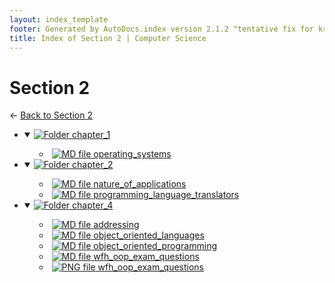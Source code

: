 ```yaml
---
layout: index_template
footer: Generated by AutoDocs.index version 2.1.2 "tentative fix for kramdown weirdness" ⓒ Starwort, 2020
title: Index of Section 2 | Computer Science
---
```


# Section 2

← [Back to Section 2](..)

- <details open><summary><a href='Paper_1/section_2/chapter_1'><img title='Folder' src='https://starwort.github.io/computer-science/icon-folder.png'> chapter_1</a>

  - [![MD file](https://img.icons8.com/windows/512/bb86fc/regular-document.png) operating_systems](Paper_1/section_2/chapter_1/operating_systems.md)

- <details open><summary><a href='Paper_1/section_2/chapter_2'><img title='Folder' src='https://starwort.github.io/computer-science/icon-folder.png'> chapter_2</a>

  - [![MD file](https://img.icons8.com/windows/512/bb86fc/regular-document.png) nature_of_applications](Paper_1/section_2/chapter_2/nature_of_applications.md)
  - [![MD file](https://img.icons8.com/windows/512/bb86fc/regular-document.png) programming_language_translators](Paper_1/section_2/chapter_2/programming_language_translators.md)

- <details open><summary><a href='Paper_1/section_2/chapter_4'><img title='Folder' src='https://starwort.github.io/computer-science/icon-folder.png'> chapter_4</a>

  - [![MD file](https://img.icons8.com/windows/512/bb86fc/regular-document.png) addressing](Paper_1/section_2/chapter_4/addressing.md)
  - [![MD file](https://img.icons8.com/windows/512/bb86fc/regular-document.png) object_oriented_languages](Paper_1/section_2/chapter_4/object_oriented_languages.md)
  - [![MD file](https://img.icons8.com/windows/512/bb86fc/regular-document.png) object_oriented_programming](Paper_1/section_2/chapter_4/object_oriented_programming.md)
  - [![MD file](https://img.icons8.com/windows/512/bb86fc/regular-document.png) wfh_oop_exam_questions](Paper_1/section_2/chapter_4/wfh_oop_exam_questions.md)
  - [![PNG file](https://img.icons8.com/windows/512/bb86fc/image-document.png) wfh_oop_exam_questions](Paper_1/section_2/chapter_4/wfh_oop_exam_questions.png)

